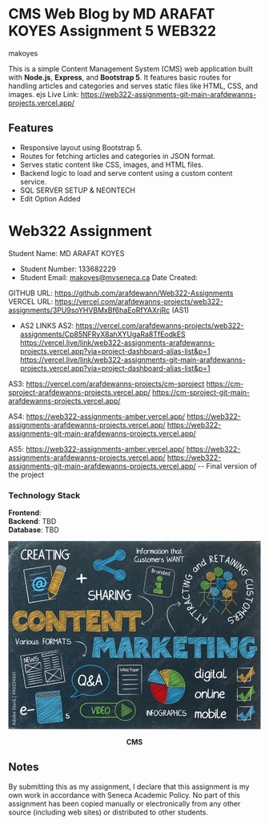 # CMS Web Blog by MD ARAFAT KOYES Assignment 5 WEB322
makoyes 


This is a simple Content Management System (CMS) web application built with **Node.js**, **Express**, and **Bootstrap 5**. It features basic routes for handling articles and categories and serves static files like HTML, CSS, and images. ejs
Live Link: https://web322-assignments-git-main-arafdewanns-projects.vercel.app/

## Features

- Responsive layout using Bootstrap 5.
- Routes for fetching articles and categories in JSON format.
- Serves static content like CSS, images, and HTML files.
- Backend logic to load and serve content using a custom content service.
- SQL SERVER SETUP & NEONTECH
- Edit Option Added

# Web322 Assignment

Student Name:  MD ARAFAT KOYES
- Student Number:  133682229
- Student Email:  makoyes@myseneca.ca
Date Created:  

GITHUB URL:  https://github.com/arafdewann/Web322-Assignments
VERCEL URL: https://vercel.com/arafdewanns-projects/web322-assignments/3PU9soYHVBMxBf6haEoRfYAXrjRc  (AS1)
- AS2 LINKS
AS2: https://vercel.com/arafdewanns-projects/web322-assignments/Cp85NFRyX8ahXYUgaRa8TfEodkES
https://vercel.live/link/web322-assignments-arafdewanns-projects.vercel.app?via=project-dashboard-alias-list&p=1
https://vercel.live/link/web322-assignments-git-main-arafdewanns-projects.vercel.app?via=project-dashboard-alias-list&p=1

AS3: https://vercel.com/arafdewanns-projects/cm-sproject
https://cm-sproject-arafdewanns-projects.vercel.app/
https://cm-sproject-git-main-arafdewanns-projects.vercel.app/

AS4: https://web322-assignments-amber.vercel.app/
https://web322-assignments-arafdewanns-projects.vercel.app/
https://web322-assignments-git-main-arafdewanns-projects.vercel.app/

AS5: https://web322-assignments-amber.vercel.app/
https://web322-assignments-arafdewanns-projects.vercel.app/
https://web322-assignments-git-main-arafdewanns-projects.vercel.app/
-- Final version of the project 

### Technology Stack

**Frontend**:    
**Backend**: TBD  
**Database**: TBD  

<p align="center">
  <img src="https://github.com/arafdewann/Web322-Assignments/blob/main/public/images/CONTENT.png" alt="CMS" width="520"/>
</p>

<p align="center"><strong>CMS</strong></p>

## Notes
By submitting this as my assignment, I declare that this assignment is my own work in accordance with Seneca Academic Policy. No part of this assignment has been copied manually or electronically from any other source (including web sites) or distributed to other students.

